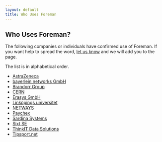 ```yaml
---
layout: default
title: Who Uses Foreman
---
```

## Who Uses Foreman?

The following companies or individuals have confirmed use of Foreman. If you
want help to spread the word, [let us
know](https://docs.google.com/a/zapletalovi.com/forms/d/1Ybz-Wz-odbGJM6Kw1pZuIOsZZ_vxXbH1I8B-iKFfuPs)
and we will add you to the page.

The list is in alphabetical order.

* [AstraZeneca](https://www.astrazeneca.com)
* [bayerlein networks GmbH](https://bayerlein-networks.com)
* [Brandorr Group](https://www.brandorr.com)
* [CERN](https://home.cern)
* [Erasys GmbH](https://www.erasys.de)
* [Linköpings universitet](https://liu.se)
* [NETWAYS](https://www.netways.de)
* [Paychex](https://www.paychex.com)
* [Sardina Systems](https://www.sardinasystems.com)
* [Sixt SE](https://www.sixt.com)
* [ThinkIT Data Solutions](http://thinkitdata.com/)
* [Tipsport.net](https://www.tipsport.cz)
